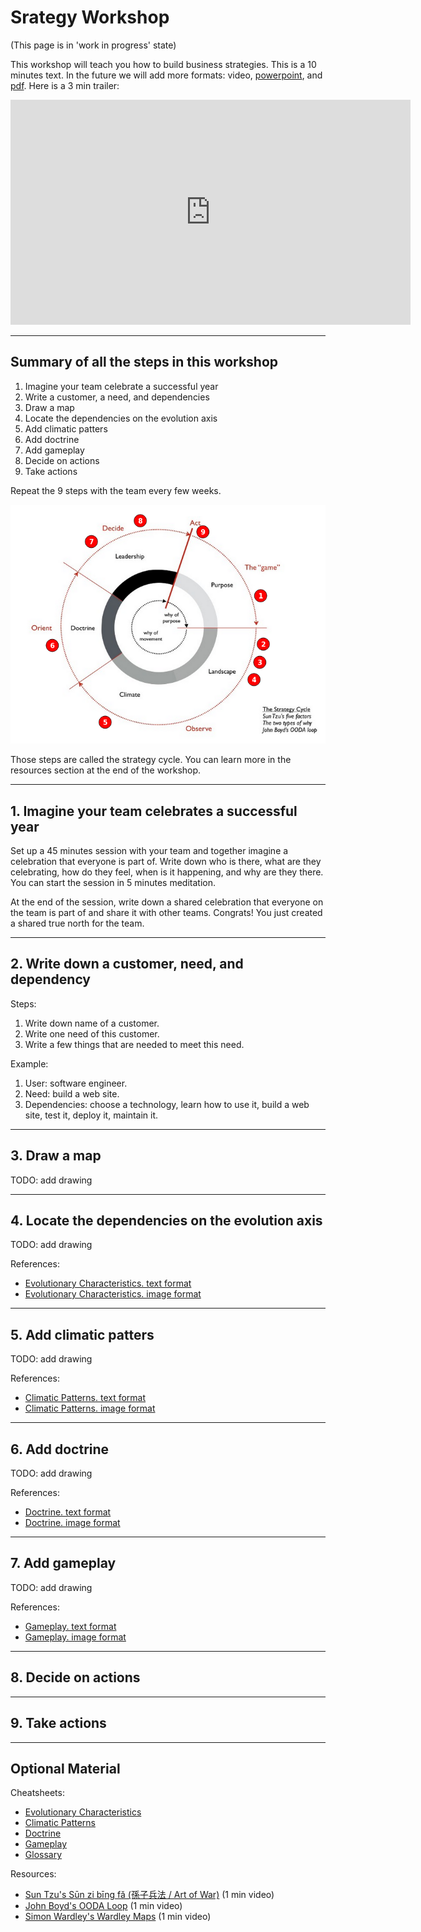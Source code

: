 # Srategy Workshop

(This page is in 'work in progress' state)

This workshop will teach you how to build business strategies. This is a 10 minutes text. In the future we will add more formats: video, [powerpoint](powerpoint/index.html), and [pdf](powerpoint/strategy-workshop.pdf).  Here is a 3 min trailer:

<iframe width="640" height="360" src="https://www.youtube.com/embed/gkXijW25ALE?rel=0&amp;showinfo=0" frameborder="0" allowfullscreen></iframe>

---

## Summary of all the steps in this workshop
1. Imagine your team celebrate a successful year
1. Write a customer, a need, and dependencies
1. Draw a map
1. Locate the dependencies on the evolution axis
1. Add climatic patters
1. Add doctrine
1. Add gameplay
1. Decide on actions
1. Take actions

Repeat the 9 steps with the team every few weeks.

![cycle](powerpoint/strategy-cycle.png)

Those steps are called the strategy cycle. You can learn more in the resources section at the end of the workshop.

---

## 1. Imagine your team celebrates a successful year

Set up a 45 minutes session with your team and together imagine a celebration that everyone is part of. Write down who is there, what are they celebrating, how do they feel, when is it happening, and why are they there. You can start the session in 5 minutes meditation.

At the end of the session, write down a shared celebration that everyone on the team is part of and share it with other teams. Congrats! You just created a shared true north for the team.

---

## 2. Write down a customer, need, and dependency

Steps:
1. Write down name of a customer.
1. Write one need of this customer.
1. Write a few things that are needed to meet this need.

Example:
1. User: software engineer.
1. Need: build a web site.
1. Dependencies: choose a technology, learn how to use it, build a web site, test it, deploy it, maintain it.

---

## 3. Draw a map

TODO: add drawing

---

## 4. Locate the dependencies on the evolution axis

TODO: add drawing

References:
- [Evolutionary Characteristics. text format](powerpoint/evolution.html)
- [Evolutionary Characteristics. image format](powerpoint/evolution.jpg)

---

## 5. Add climatic patters

TODO: add drawing

References:
- [Climatic Patterns. text format](powerpoint/climatic-patterns.html)
- [Climatic Patterns. image format](powerpoint/climatic-patterns.jpeg)

---

## 6. Add doctrine

TODO: add drawing

References:
- [Doctrine. text format](powerpoint/doctrine.html)
- [Doctrine. image format](powerpoint/doctrine.jpeg)

---

## 7. Add gameplay

TODO: add drawing

References:
- [Gameplay. text format](powerpoint/gameplay.html)
- [Gameplay. image format](powerpoint/gameplay.jpeg)

---

## 8. Decide on actions

---

## 9. Take actions

---

## Optional Material

Cheatsheets:
- [Evolutionary Characteristics](powerpoint/evolution.html)
- [Climatic Patterns](powerpoint/climatic-patterns.html)
- [Doctrine](powerpoint/doctrine.html)
- [Gameplay](powerpoint/gameplay.html)
- [Glossary](powerpoint/glossary.html)

Resources:
- [Sun Tzu's Sūn zi bīng fǎ (孫子兵法 / Art of War)](art-of-war/) (1 min video)
- [John Boyd's OODA Loop](ooda-loop/) (1 min video)
- [Simon Wardley's Wardley Maps](wardley-maps/) (1 min video)
